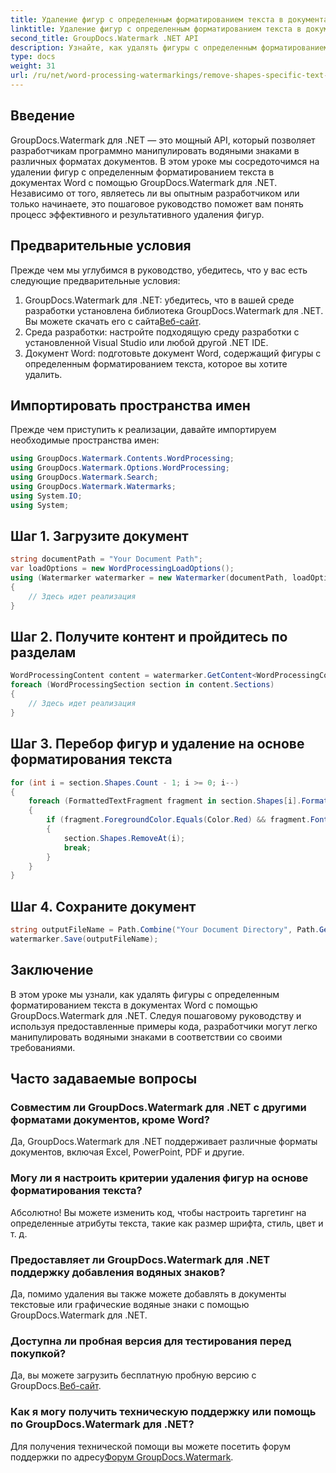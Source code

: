 ```yaml
---
title: Удаление фигур с определенным форматированием текста в документах Word
linktitle: Удаление фигур с определенным форматированием текста в документах Word
second_title: GroupDocs.Watermark .NET API
description: Узнайте, как удалять фигуры с определенным форматированием текста в документах Word с помощью GroupDocs.Watermark для .NET. Следуйте нашему руководству для эффективного манипулирования водяными знаками.
type: docs
weight: 31
url: /ru/net/word-processing-watermarkings/remove-shapes-specific-text-formatting-word-docs/
---
```

## Введение
GroupDocs.Watermark для .NET — это мощный API, который позволяет разработчикам программно манипулировать водяными знаками в различных форматах документов. В этом уроке мы сосредоточимся на удалении фигур с определенным форматированием текста в документах Word с помощью GroupDocs.Watermark для .NET. Независимо от того, являетесь ли вы опытным разработчиком или только начинаете, это пошаговое руководство поможет вам понять процесс эффективного и результативного удаления фигур.
## Предварительные условия
Прежде чем мы углубимся в руководство, убедитесь, что у вас есть следующие предварительные условия:
1.  GroupDocs.Watermark для .NET: убедитесь, что в вашей среде разработки установлена библиотека GroupDocs.Watermark для .NET. Вы можете скачать его с сайта[Веб-сайт](https://releases.groupdocs.com/Watermark/net/).
2. Среда разработки: настройте подходящую среду разработки с установленной Visual Studio или любой другой .NET IDE.
3. Документ Word: подготовьте документ Word, содержащий фигуры с определенным форматированием текста, которое вы хотите удалить.

## Импортировать пространства имен
Прежде чем приступить к реализации, давайте импортируем необходимые пространства имен:
```csharp
using GroupDocs.Watermark.Contents.WordProcessing;
using GroupDocs.Watermark.Options.WordProcessing;
using GroupDocs.Watermark.Search;
using GroupDocs.Watermark.Watermarks;
using System.IO;
using System;
```
## Шаг 1. Загрузите документ
```csharp
string documentPath = "Your Document Path";
var loadOptions = new WordProcessingLoadOptions();
using (Watermarker watermarker = new Watermarker(documentPath, loadOptions))
{
    // Здесь идет реализация
}
```
## Шаг 2. Получите контент и пройдитесь по разделам
```csharp
WordProcessingContent content = watermarker.GetContent<WordProcessingContent>();
foreach (WordProcessingSection section in content.Sections)
{
    // Здесь идет реализация
}
```
## Шаг 3. Перебор фигур и удаление на основе форматирования текста
```csharp
for (int i = section.Shapes.Count - 1; i >= 0; i--)
{
    foreach (FormattedTextFragment fragment in section.Shapes[i].FormattedTextFragments)
    {
        if (fragment.ForegroundColor.Equals(Color.Red) && fragment.Font.FamilyName == "Arial")
        {
            section.Shapes.RemoveAt(i);
            break;
        }
    }
}
```
## Шаг 4. Сохраните документ
```csharp
string outputFileName = Path.Combine("Your Document Directory", Path.GetFileName(documentPath));
watermarker.Save(outputFileName);
```

## Заключение
В этом уроке мы узнали, как удалять фигуры с определенным форматированием текста в документах Word с помощью GroupDocs.Watermark для .NET. Следуя пошаговому руководству и используя предоставленные примеры кода, разработчики могут легко манипулировать водяными знаками в соответствии со своими требованиями.
## Часто задаваемые вопросы
### Совместим ли GroupDocs.Watermark для .NET с другими форматами документов, кроме Word?
Да, GroupDocs.Watermark для .NET поддерживает различные форматы документов, включая Excel, PowerPoint, PDF и другие.
### Могу ли я настроить критерии удаления фигур на основе форматирования текста?
Абсолютно! Вы можете изменить код, чтобы настроить таргетинг на определенные атрибуты текста, такие как размер шрифта, стиль, цвет и т. д.
### Предоставляет ли GroupDocs.Watermark для .NET поддержку добавления водяных знаков?
Да, помимо удаления вы также можете добавлять в документы текстовые или графические водяные знаки с помощью GroupDocs.Watermark для .NET.
### Доступна ли пробная версия для тестирования перед покупкой?
 Да, вы можете загрузить бесплатную пробную версию с GroupDocs.[Веб-сайт](https://releases.groupdocs.com/).
### Как я могу получить техническую поддержку или помощь по GroupDocs.Watermark для .NET?
 Для получения технической помощи вы можете посетить форум поддержки по адресу[Форум GroupDocs.Watermark](https://forum.groupdocs.com/c/watermark/19).